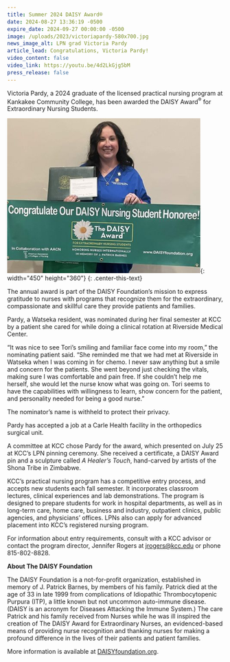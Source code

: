 ```yaml
---
title: Summer 2024 DAISY Award®
date: 2024-08-27 13:36:19 -0500
expire_date: 2024-09-27 00:00:00 -0500
image: /uploads/2023/victoriapardy-580x700.jpg
news_image_alt: LPN grad Victoria Pardy
article_lead: Congratulations, Victoria Pardy!
video_content: false
video_link: https://youtu.be/4d2LkGjg5bM
press_release: false
---
```

Victoria Pardy, a 2024 graduate of the licensed practical nursing program at Kankakee Community College, has been awarded the DAISY Award<sup>®</sup> for Extraordinary Nursing Students.

![Victoria Pardy, Summer 2024 The DAISY Award® recipient](/uploads/2023/victoriapardydaisyaward-450x360.jpg "Victoria Pardy, Summer 2024 The DAISY Award® recipient"){: width="450" height="360"}
{: .center-this-text}

The annual award is part of the DAISY Foundation’s mission to express gratitude to nurses with programs that recognize them for the extraordinary, compassionate and skillful care they provide patients and families.

Pardy, a Watseka resident, was nominated during her final semester at KCC by a patient she cared for while doing a clinical rotation at Riverside Medical Center.

“It was nice to see Tori’s smiling and familiar face come into my room,” the nominating patient said. “She reminded me that we had met at Riverside in Watseka when I was coming in for chemo. I never saw anything but a smile and concern for the patients. She went beyond just checking the vitals, making sure I was comfortable and pain free. If she couldn’t help me herself, she would let the nurse know what was going on. Tori seems to have the capabilities with willingness to learn, show concern for the patient, and personality needed for being a good nurse.”

The nominator’s name is withheld to protect their privacy.

Pardy has accepted a job at a Carle Health facility in the orthopedics surgical unit.

A committee at KCC chose Pardy for the award, which presented on July 25 at KCC’s LPN pinning ceremony. She received a certificate, a DAISY Award pin and a sculpture called *A Healer’s Touch*, hand-carved by artists of the Shona Tribe in Zimbabwe.

KCC’s practical nursing program has a competitive entry process, and accepts new students each fall semester. It incorporates classroom lectures, clinical experiences and lab demonstrations. The program is designed to prepare students for work in hospital departments, as well as in long-term care, home care, business and industry, outpatient clinics, public agencies, and physicians’ offices. LPNs also can apply for advanced placement into KCC’s registered nursing program.

For information about entry requirements, consult with a KCC advisor or contact the program director, Jennifer Rogers at [jrogers@kcc.edu](mailto:jrogers@kcc.edu) or phone 815-802-8828.

**About The DAISY Foundation**

The DAISY Foundation is a not-for-profit organization, established in memory of J. Patrick Barnes, by members of his family. Patrick died at the age of 33 in late 1999 from complications of Idiopathic Thrombocytopenic Purpura (ITP), a little known but not uncommon auto-immune disease. (DAISY is an acronym for Diseases Attacking the Immune System.) The care Patrick and his family received from Nurses while he was ill inspired the creation of The DAISY Award for Extraordinary Nurses, an evidenced-based means of providing nurse recognition and thanking nurses for making a profound difference in the lives of their patients and patient families.

More information is available at [DAISYfoundation.org](https://DAISYfoundation.org).